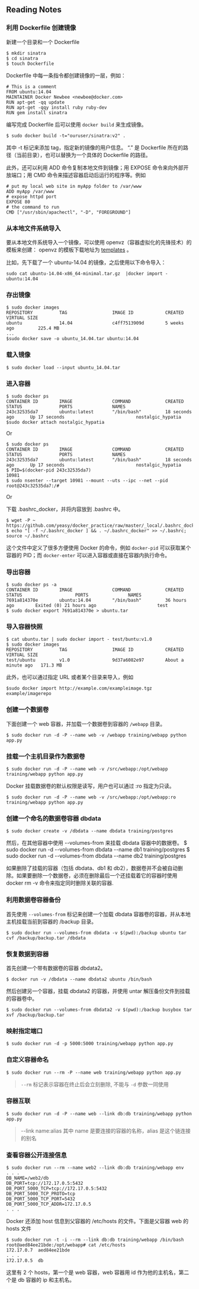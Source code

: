 ## Reading Notes

### 利用 Dockerfile 创建镜像

新建一个目录和一个 Dockerfile

```
$ mkdir sinatra
$ cd sinatra
$ touch Dockerfile
```

Dockerfile 中每一条指令都创建镜像的一层，例如：

```
# This is a comment
FROM ubuntu:14.04
MAINTAINER Docker Newbee <newbee@docker.com>
RUN apt-get -qq update
RUN apt-get -qqy install ruby ruby-dev
RUN gem install sinatra
```

编写完成 Dockerfile 后可以使用 `docker build` 来生成镜像。

```
$ sudo docker build -t="ouruser/sinatra:v2" .
```

其中 -t 标记来添加 tag，指定新的镜像的用户信息。 “.” 是 Dockerfile 所在的路径（当前目录），也可以替换为一个具体的 Dockerfile 的路径。

此外，还可以利用 ADD 命令复制本地文件到镜像；用 EXPOSE 命令来向外部开放端口；用 CMD 命令来描述容器启动后运行的程序等。例如

```
# put my local web site in myApp folder to /var/www
ADD myApp /var/www
# expose httpd port
EXPOSE 80
# the command to run
CMD ["/usr/sbin/apachectl", "-D", "FOREGROUND"]
```

### 从本地文件系统导入

要从本地文件系统导入一个镜像，可以使用 openvz（容器虚拟化的先锋技术）的模板来创建： openvz 的模板下载地址为 [templates](http://openvz.org/Download/templates/precreated) 。

比如，先下载了一个 ubuntu-14.04 的镜像，之后使用以下命令导入：

    sudo cat ubuntu-14.04-x86_64-minimal.tar.gz  |docker import - ubuntu:14.04

### 存出镜像

```
$ sudo docker images
REPOSITORY          TAG                 IMAGE ID            CREATED             VIRTUAL SIZE
ubuntu              14.04               c4ff7513909d        5 weeks ago         225.4 MB
...
$sudo docker save -o ubuntu_14.04.tar ubuntu:14.04
```

### 载入镜像

    $ sudo docker load --input ubuntu_14.04.tar

### 进入容器

```
$ sudo docker ps
CONTAINER ID        IMAGE               COMMAND             CREATED             STATUS              PORTS               NAMES
243c32535da7        ubuntu:latest       "/bin/bash"         18 seconds ago      Up 17 seconds                           nostalgic_hypatia
$sudo docker attach nostalgic_hypatia
```

Or

```
$ sudo docker ps
CONTAINER ID        IMAGE               COMMAND             CREATED             STATUS              PORTS               NAMES
243c32535da7        ubuntu:latest       "/bin/bash"         18 seconds ago      Up 17 seconds                           nostalgic_hypatia
$ PID=$(docker-pid 243c32535da7)
10981
$ sudo nsenter --target 10981 --mount --uts --ipc --net --pid
root@243c32535da7:/#
```

Or

下载 .bashrc_docker，并将内容放到 .bashrc 中。

```
$ wget -P ~ https://github.com/yeasy/docker_practice/raw/master/_local/.bashrc_docker;
$ echo "[ -f ~/.bashrc_docker ] && . ~/.bashrc_docker" >> ~/.bashrc; source ~/.bashrc
```

这个文件中定义了很多方便使用 Docker 的命令，例如 `docker-pid` 可以获取某个容器的 PID；而 `docker-enter` 可以进入容器或直接在容器内执行命令。

### 导出容器

```
$ sudo docker ps -a
CONTAINER ID        IMAGE               COMMAND             CREATED             STATUS                    PORTS               NAMES
7691a814370e        ubuntu:14.04        "/bin/bash"         36 hours ago        Exited (0) 21 hours ago                       test
$ sudo docker export 7691a814370e > ubuntu.tar
```

### 导入容器快照

```
$ cat ubuntu.tar | sudo docker import - test/buntu:v1.0
$ sudo docker images
REPOSITORY          TAG                 IMAGE ID            CREATED              VIRTUAL SIZE
test/ubuntu         v1.0                9d37a6082e97        About a minute ago   171.3 MB
```

此外，也可以通过指定 URL 或者某个目录来导入，例如

    $sudo docker import http://example.com/exampleimage.tgz example/imagerepo

### 创建一个数据卷

下面创建一个 web 容器，并加载一个数据卷到容器的 `/webapp` 目录。

    $ sudo docker run -d -P --name web -v /webapp training/webapp python app.py

### 挂载一个主机目录作为数据卷

    $ sudo docker run -d -P --name web -v /src/webapp:/opt/webapp training/webapp python app.py

Docker 挂载数据卷的默认权限是读写，用户也可以通过 :ro 指定为只读。

    $ sudo docker run -d -P --name web -v /src/webapp:/opt/webapp:ro training/webapp python app.py

### 创建一个命名的数据卷容器 dbdata

    $ sudo docker create -v /dbdata --name dbdata training/postgres

然后，在其他容器中使用 --volumes-from 来挂载 dbdata 容器中的数据卷。
    $ sudo docker run -d --volumes-from dbdata --name db1 training/postgres
    $ sudo docker run -d --volumes-from dbdata --name db2 training/postgres

如果删除了挂载的容器（包括 dbdata、db1 和 db2），数据卷并不会被自动删除。如果要删除一个数据卷，必须在删除最后一个还挂载着它的容器时使用 docker rm -v 命令来指定同时删除关联的容器.

### 利用数据卷容器备份

首先使用 `--volumes-from` 标记来创建一个加载 dbdata 容器卷的容器，并从本地主机挂载当前到容器的 /backup 目录。

    $ sudo docker run --volumes-from dbdata -v $(pwd):/backup ubuntu tar cvf /backup/backup.tar /dbdata

### 恢复数据到容器

首先创建一个带有数据卷的容器 dbdata2。

    $ docker run -v /dbdata --name dbdata2 ubuntu /bin/bash

然后创建另一个容器，挂载 dbdata2 的容器，并使用 untar 解压备份文件到挂载的容器卷中。

    $ sudo docker run --volumes-from dbdata2 -v $(pwd):/backup busybox tar xvf /backup/backup.tar

### 映射指定端口

    $ sudo docker run -d -p 5000:5000 training/webapp python app.py

### 自定义容器命名

    $ sudo docker run --rm -P --name web training/webapp python app.py

> `--rm` 标记表示容器在终止后会立刻删除, 不能与 `-d` 参数一同使用

### 容器互联

    $ sudo docker run -d -P --name web --link db:db training/webapp python app.py

> --link name:alias 其中 name 是要连接的容器的名称，alias 是这个链连接的别名

### 查看容器公开连接信息

```
$ sudo docker run --rm --name web2 --link db:db training/webapp env
. . .
DB_NAME=/web2/db
DB_PORT=tcp://172.17.0.5:5432
DB_PORT_5000_TCP=tcp://172.17.0.5:5432
DB_PORT_5000_TCP_PROTO=tcp
DB_PORT_5000_TCP_PORT=5432
DB_PORT_5000_TCP_ADDR=172.17.0.5
. . .
```

Docker 还添加 host 信息到父容器的 /etc/hosts 的文件。下面是父容器 web 的 hosts 文件

```
$ sudo docker run -t -i --rm --link db:db training/webapp /bin/bash
root@aed84ee21bde:/opt/webapp# cat /etc/hosts
172.17.0.7  aed84ee21bde
. . .
172.17.0.5  db
```

这里有 2 个 hosts，第一个是 web 容器，web 容器用 id 作为他的主机名，第二个是 db 容器的 ip 和主机名。 

